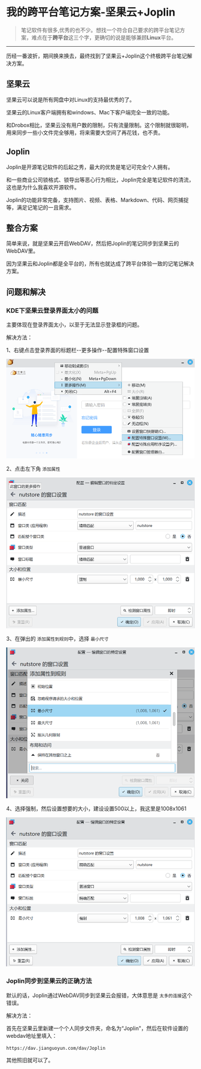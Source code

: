 # 我的跨平台笔记方案-坚果云+Joplin

> 笔记软件有很多,优秀的也不少。想找一个符合自己要求的跨平台笔记方案，难点在于**跨平台**这三个字，更确切的说是能够兼顾**Linux**平台。

---

历经一番波折，期间换来换去，最终找到了坚果云+Joplin这个终极跨平台笔记解决方案。

## 坚果云

坚果云可以说是所有网盘中对Linux的支持最优秀的了。

坚果云的Linux客户端拥有和windows、Mac下客户端完全一致的功能。

和Drobox相比，坚果云没有用户数的限制，只有流量限制。这个限制就很聪明，用来同步一些小文件完全够用，将来需要大空间了再花钱，也不贵。

## Joplin

Joplin是开源笔记软件的后起之秀，最大的优势是笔记可完全个人拥有。

和一些商业公司锁格式、锁导出等恶心行为相比，Joplin完全是笔记软件的清流，这也是为什么我喜欢开源软件。

Joplin的功能非常完备，支持图片、视频、表格、Markdown、代码、网页捕捉等，满足记笔记的一且需求。

## 整合方案

简单来说，就是坚果云开启WebDAV，然后把Joplin的笔记同步到坚果云的WebDAV里。

因为坚果云和Joplin都是全平台的，所有也就达成了跨平台体验一致的记笔记解决方案。

## 问题和解决

### KDE下坚果云登录界面太小的问题

主要体现在登录界面太小，以至于无法显示登录框的问题。

解决方法：

1、右键点击登录界面的标题栏--更多操作--配置特殊窗口设置

![](kde-nutstore1.png)

2、点击左下角 `添加属性`

![](kde-nutstore2.png)

3、在弹出的 `添加属性到规则`中，选择 `最小尺寸`

![](kde-nutsotre3.png)

4、选择强制，然后设置想要的大小，建设设置500以上，我这里是1008x1061

![](kde-nutsotre4.png)

### Joplin同步到坚果云的正确方法

默认的话，Joplin通过WebDAV同步到坚果云会报错，大体意思是 `太多的连接`这个错误。

解决方法：

首先在坚果云里新建一个个人同步文件夹，命名为“Joplin"，然后在软件设置的webdav地址里填入：

`https://dav.jianguoyun.com/dav/Joplin`

其他照旧就可以了。

